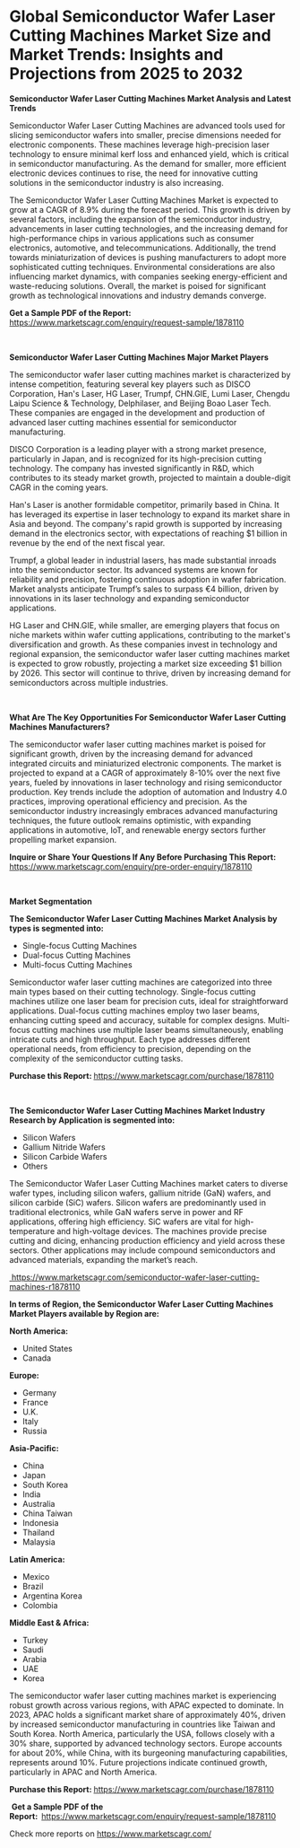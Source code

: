 <p><h1>Global Semiconductor Wafer Laser Cutting Machines Market Size and Market Trends: Insights and Projections from 2025 to 2032</h1></p><p><strong>Semiconductor Wafer Laser Cutting Machines Market Analysis and Latest Trends</strong></p>
<p><p>Semiconductor Wafer Laser Cutting Machines are advanced tools used for slicing semiconductor wafers into smaller, precise dimensions needed for electronic components. These machines leverage high-precision laser technology to ensure minimal kerf loss and enhanced yield, which is critical in semiconductor manufacturing. As the demand for smaller, more efficient electronic devices continues to rise, the need for innovative cutting solutions in the semiconductor industry is also increasing.</p><p>The Semiconductor Wafer Laser Cutting Machines Market is expected to grow at a CAGR of 8.9% during the forecast period. This growth is driven by several factors, including the expansion of the semiconductor industry, advancements in laser cutting technologies, and the increasing demand for high-performance chips in various applications such as consumer electronics, automotive, and telecommunications. Additionally, the trend towards miniaturization of devices is pushing manufacturers to adopt more sophisticated cutting techniques. Environmental considerations are also influencing market dynamics, with companies seeking energy-efficient and waste-reducing solutions. Overall, the market is poised for significant growth as technological innovations and industry demands converge.</p></p>
<p><strong>Get a Sample PDF of the Report:&nbsp;</strong> <a href="https://www.marketscagr.com/enquiry/request-sample/1878110?utm_campaign=2782&utm_medium=2&utm_source=Github&utm_content=ia&utm_term=28022025&utm_id=semiconductor-wafer-laser-cutting-machines">https://www.marketscagr.com/enquiry/request-sample/1878110</a></p>
<p>&nbsp;</p>
<p><strong>Semiconductor Wafer Laser Cutting Machines Major Market Players</strong></p>
<p><p>The semiconductor wafer laser cutting machines market is characterized by intense competition, featuring several key players such as DISCO Corporation, Han's Laser, HG Laser, Trumpf, CHN.GIE, Lumi Laser, Chengdu Laipu Science & Technology, Delphilaser, and Beijing Boao Laser Tech. These companies are engaged in the development and production of advanced laser cutting machines essential for semiconductor manufacturing.</p><p>DISCO Corporation is a leading player with a strong market presence, particularly in Japan, and is recognized for its high-precision cutting technology. The company has invested significantly in R&D, which contributes to its steady market growth, projected to maintain a double-digit CAGR in the coming years.</p><p>Han's Laser is another formidable competitor, primarily based in China. It has leveraged its expertise in laser technology to expand its market share in Asia and beyond. The company's rapid growth is supported by increasing demand in the electronics sector, with expectations of reaching $1 billion in revenue by the end of the next fiscal year.</p><p>Trumpf, a global leader in industrial lasers, has made substantial inroads into the semiconductor sector. Its advanced systems are known for reliability and precision, fostering continuous adoption in wafer fabrication. Market analysts anticipate Trumpf’s sales to surpass €4 billion, driven by innovations in its laser technology and expanding semiconductor applications.</p><p>HG Laser and CHN.GIE, while smaller, are emerging players that focus on niche markets within wafer cutting applications, contributing to the market's diversification and growth. As these companies invest in technology and regional expansion, the semiconductor wafer laser cutting machines market is expected to grow robustly, projecting a market size exceeding $1 billion by 2026. This sector will continue to thrive, driven by increasing demand for semiconductors across multiple industries.</p></p>
<p>&nbsp;</p>
<p><strong>What Are The Key Opportunities For Semiconductor Wafer Laser Cutting Machines Manufacturers?</strong></p>
<p><p>The semiconductor wafer laser cutting machines market is poised for significant growth, driven by the increasing demand for advanced integrated circuits and miniaturized electronic components. The market is projected to expand at a CAGR of approximately 8-10% over the next five years, fueled by innovations in laser technology and rising semiconductor production. Key trends include the adoption of automation and Industry 4.0 practices, improving operational efficiency and precision. As the semiconductor industry increasingly embraces advanced manufacturing techniques, the future outlook remains optimistic, with expanding applications in automotive, IoT, and renewable energy sectors further propelling market expansion.</p></p>
<p><strong>Inquire or Share Your Questions If Any Before Purchasing This Report:</strong> <a href="https://www.marketscagr.com/enquiry/pre-order-enquiry/1878110?utm_campaign=2782&utm_medium=2&utm_source=Github&utm_content=ia&utm_term=28022025&utm_id=semiconductor-wafer-laser-cutting-machines">https://www.marketscagr.com/enquiry/pre-order-enquiry/1878110</a></p>
<p>&nbsp;</p>
<p><strong>Market Segmentation</strong></p>
<p><strong>The Semiconductor Wafer Laser Cutting Machines Market Analysis by types is segmented into:</strong></p>
<p><ul><li>Single-focus Cutting Machines</li><li>Dual-focus Cutting Machines</li><li>Multi-focus Cutting Machines</li></ul></p>
<p><p>Semiconductor wafer laser cutting machines are categorized into three main types based on their cutting technology. Single-focus cutting machines utilize one laser beam for precision cuts, ideal for straightforward applications. Dual-focus cutting machines employ two laser beams, enhancing cutting speed and accuracy, suitable for complex designs. Multi-focus cutting machines use multiple laser beams simultaneously, enabling intricate cuts and high throughput. Each type addresses different operational needs, from efficiency to precision, depending on the complexity of the semiconductor cutting tasks.</p></p>
<p><strong>Purchase this Report:&nbsp;</strong><a href="https://www.marketscagr.com/purchase/1878110?utm_campaign=2782&utm_medium=2&utm_source=Github&utm_content=ia&utm_term=28022025&utm_id=semiconductor-wafer-laser-cutting-machines">https://www.marketscagr.com/purchase/1878110</a></p>
<p>&nbsp;</p>
<p><strong>The Semiconductor Wafer Laser Cutting Machines Market Industry Research by Application is segmented into:</strong></p>
<p><ul><li>Silicon Wafers</li><li>Gallium Nitride Wafers</li><li>Silicon Carbide Wafers</li><li>Others</li></ul></p>
<p><p>The Semiconductor Wafer Laser Cutting Machines market caters to diverse wafer types, including silicon wafers, gallium nitride (GaN) wafers, and silicon carbide (SiC) wafers. Silicon wafers are predominantly used in traditional electronics, while GaN wafers serve in power and RF applications, offering high efficiency. SiC wafers are vital for high-temperature and high-voltage devices. The machines provide precise cutting and dicing, enhancing production efficiency and yield across these sectors. Other applications may include compound semiconductors and advanced materials, expanding the market’s reach.</p></p>
<p><a href="https://www.marketscagr.com/semiconductor-wafer-laser-cutting-machines-r1878110?utm_campaign=2782&utm_medium=2&utm_source=Github&utm_content=ia&utm_term=28022025&utm_id=semiconductor-wafer-laser-cutting-machines">&nbsp;https://www.marketscagr.com/semiconductor-wafer-laser-cutting-machines-r1878110</a></p>
<p><strong>In terms of Region, the Semiconductor Wafer Laser Cutting Machines Market Players available by Region are:</strong></p>
<p>
    <p> <strong> North America: </strong>
        <ul>
            <li>United States</li>
            <li>Canada</li>
        </ul>
        </p> 
    <p> <strong> Europe: </strong>
        <ul>
            <li>Germany</li>
            <li>France</li>
            <li>U.K.</li>
            <li>Italy</li>
            <li>Russia</li>
        </ul>
        </p> 
    <p> <strong> Asia-Pacific: </strong>
        <ul>
            <li>China</li>
            <li>Japan</li>
            <li>South Korea</li>
            <li>India</li>
            <li>Australia</li>
            <li>China Taiwan</li>
            <li>Indonesia</li>
            <li>Thailand</li>
            <li>Malaysia</li>
        </ul>
        </p> 
    <p> <strong> Latin America: </strong>
        <ul>
            <li>Mexico</li>
            <li>Brazil</li>
            <li>Argentina Korea</li>
            <li>Colombia</li>
        </ul>
        </p> 
    <p> <strong> Middle East & Africa: </strong>
        <ul>
            <li>Turkey</li>
            <li>Saudi</li>
            <li>Arabia</li>
            <li>UAE</li>
            <li>Korea</li>
        </ul>
    </p>
    </p>
<p><p>The semiconductor wafer laser cutting machines market is experiencing robust growth across various regions, with APAC expected to dominate. In 2023, APAC holds a significant market share of approximately 40%, driven by increased semiconductor manufacturing in countries like Taiwan and South Korea. North America, particularly the USA, follows closely with a 30% share, supported by advanced technology sectors. Europe accounts for about 20%, while China, with its burgeoning manufacturing capabilities, represents around 10%. Future projections indicate continued growth, particularly in APAC and North America.</p></p>
<p><strong>Purchase this Report: </strong><a href="https://www.marketscagr.com/purchase/1878110?utm_campaign=2782&utm_medium=2&utm_source=Github&utm_content=ia&utm_term=28022025&utm_id=semiconductor-wafer-laser-cutting-machines">https://www.marketscagr.com/purchase/1878110</a></p>
<p>&nbsp;<strong>Get a Sample PDF of the Report:&nbsp;&nbsp;</strong><a href="https://www.marketscagr.com/enquiry/request-sample/1878110?utm_campaign=2782&utm_medium=2&utm_source=Github&utm_content=ia&utm_term=28022025&utm_id=semiconductor-wafer-laser-cutting-machines">https://www.marketscagr.com/enquiry/request-sample/1878110</a></p>
<p><strong></strong></p>
<p>Check more reports on <a href="https://www.marketscagr.com/?utm_campaign=2782&utm_medium=2&utm_source=Github&utm_content=ia&utm_term=28022025&utm_id=semiconductor-wafer-laser-cutting-machines">https://www.marketscagr.com/</a></p>